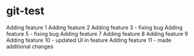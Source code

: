 # git-test
Adding feature 1
Adding feature 2
Adding feature 3 - fixing bug
Adding feature 5 - fixing bug
Adding feature 7
Adding feature 8
Adding feature 9
Adding feature 10 - updated UI in feature
Adding feature 11 - made additional changes